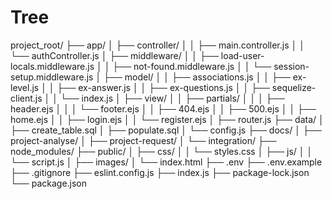 # Tree 

project_root/
├── app/
│ ├── controller/
│ │ ├── main.controller.js
│ │ └── authController.js
│ ├── middleware/
│ │ ├── load-user-locals.middleware.js
│ │ ├── not-found.middleware.js
│ │ └── session-setup.middleware.js
│ ├── model/
│ │ ├── associations.js
│ │ ├── ex-level.js
│ │ ├── ex-answer.js
│ │ ├── ex-questions.js
│ │ ├── sequelize-client.js
│ │ └── index.js
│ ├── view/
│ │ ├── partials/
│ │ │ ├── header.ejs
│ │ │ └── footer.ejs
│ │ ├── 404.ejs
│ │ ├── 500.ejs
│ │ ├── home.ejs
│ │ ├── login.ejs
│ │ └── register.ejs
│ ├── router.js
├── data/
│ ├── create_table.sql
│ ├── populate.sql
│ └── config.js
├── docs/
│ ├── project-analyse/
│ ├── project-request/
│ └── integration/
├── node_modules/
├── public/
│ ├── css/
│ │ └── styles.css
│ ├── js/
│ │ └── script.js
│ ├── images/
│ └── index.html
├── .env
├── .env.example
├── .gitignore
├── eslint.config.js
├── index.js
├── package-lock.json
└── package.json
